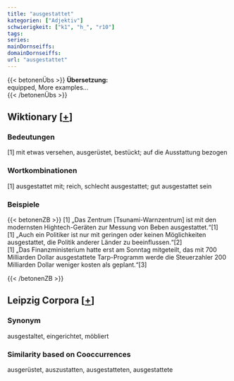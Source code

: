 ```yaml
---
title: "ausgestattet"
kategorien: ["Adjektiv"]
schwierigkeit: ["k1", "h_", "r10"]
tags:
series:
mainDornseiffs:
domainDornseiffs:
url: "ausgestattet"
---
```


{{< betonenÜbs >}}
**Übersetzung:**  
equipped, More examples...  
{{< /betonenÜbs >}}

## Wiktionary [[+](https://de.wiktionary.org/wiki/ausgestattet)]

### Bedeutungen
[1] mit etwas versehen, ausgerüstet, bestückt; auf die Ausstattung bezogen  

### Wortkombinationen
[1] ausgestattet mit; reich, schlecht ausgestattet; gut ausgestattet sein  

### Beispiele
{{< betonenZB >}}
[1] „Das Zentrum [Tsunami-Warnzentrum] ist mit den modernsten Hightech-Geräten zur Messung von Beben ausgestattet.“[1]  
[1] „Auch ein Politiker ist nur mit geringen oder keinen Möglichkeiten ausgestattet, die Politik anderer Länder zu beeinflussen.“[2]  
[1] „Das Finanzministerium hatte erst am Sonntag mitgeteilt, das mit 700 Milliarden Dollar ausgestattete Tarp-Programm werde die Steuerzahler 200 Milliarden Dollar weniger kosten als geplant.“[3]  

{{< /betonenZB >}}

## Leipzig Corpora [[+](https://corpora.uni-leipzig.de/en/res?word=ausgestattet&corpusId=deu_newscrawl-public_2018)]


### Synonym
ausgestaltet, eingerichtet, möbliert


### Similarity based on Cooccurrences
ausgerüstet, auszustatten, ausgestatteten, ausgestattete

